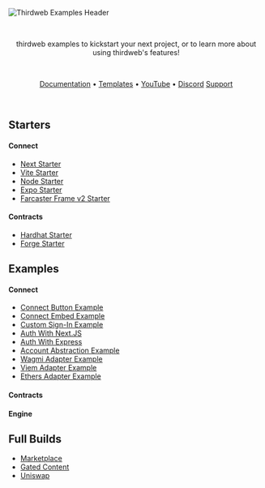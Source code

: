 <!-- Banner Image -->

![Thirdweb Examples Header](header-image.png)

<br />

  <p align="center">
    thirdweb examples to kickstart your next project, or to learn more about using thirdweb's features!
  </p>

<br />

<p align="center">
  <a href="https://portal.thirdweb.com/">Documentation</a> •
  <a href="https://thirdweb.com/templates">Templates</a> •
  <a href="https://youtube.com/thirdweb_">YouTube</a> •
  <a href="https://discord.com/invite/thirdweb">Discord</a>
   <a href="https://thirdweb.com/support">Support</a>
</p>

<br />

<div align='left' >

## Starters

#### Connect

- [Next Starter](https://github.com/thirdweb-example/next-starter)
- [Vite Starter](https://github.com/thirdweb-example/vite-starter)
- [Node Starter](https://github.com/thirdweb-example/node-starter)
- [Expo Starter](https://github.com/thirdweb-example/expo-starter)
- [Farcaster Frame v2 Starter](https://github.com/thirdweb-example/farcaster-starter)


#### Contracts

- [Hardhat Starter](https://github.com/thirdweb-example/hardhat-javascript-starter)
- [Forge Starter](https://github.com/thirdweb-example/forge-starter) 

## Examples

#### Connect

- [Connect Button Example](https://github.com/thirdweb-example/connect-button-example)
- [Connect Embed Example](https://github.com/thirdweb-example/connect-embed-example)
- [Custom Sign-In Example](https://github.com/thirdweb-example/custom-sign-in-example)
- [Auth With Next.JS](https://github.com/thirdweb-example/thirdweb-auth-next)
- [Auth With Express](https://github.com/thirdweb-example/thirdweb-auth-express)
- [Account Abstraction Example](https://github.com/thirdweb-example/account-abstraction)
- [Wagmi Adapter Example](https://github.com/thirdweb-example/wagmi-adapter-example)
- [Viem Adapter Example](https://github.com/thirdweb-example/viem-adapter-example)
- [Ethers Adapter Example](https://github.com/thirdweb-example/ethers-adapter-example)


#### Contracts

#### Engine

## Full Builds

- [Marketplace](https://github.com/thirdweb-example/marketplace-v3)
- [Gated Content](https://github.com/thirdweb-example/gated-content-example)
- [Uniswap](https://github.com/thirdweb-example/thirdweb-uniswap)
